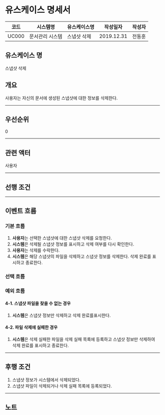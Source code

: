 #   유스케이스 명세서

코드|시스템명|유스케이스명|작성일자|작성자
--|--|--|--|--
UC000|문서관리 시스템|스냅샷 삭제|2019.12.31|전동훈

##  유스케이스 명
스냅샷 삭제

##  개요
사용자는 자신의 문서에 생성된 스냅샷에 대한 정보를 삭제한다.

---

##  우선순위
0

---

##  관련 액터
사용자

---

##  선행 조건

---

##  이벤트 흐름
### 기본 흐름
1.  **사용자**는 선택한 스냅샷에 대한 스냅샷 삭제를 요청한다.
2.  **시스템**은 삭제될 스냅샷 정보를 표시하고 삭제 여부를 다시 확인한다.
3.  **사용자**는 삭제를 수락한다.
4.  **시스템**은 해당 스냅샷의 파일을 삭제하고 스냅샷 정보를 삭제한다. 삭제 완료를 표시하고 종료한다.

### 선택 흐름

### 예외 흐름
#### 4-1. 스냅샷 파일을 찾을 수 없는 경우
1.  **시스템**은 스냅샷 정보만 삭제하고 삭제 완료를표시한다.

#### 4-2. 파일 삭제에 실패한 경우
1.  **시스템**은 삭제 실패한 파일을 삭제 실패 목록에 등록하고 스냅샷 정보만 삭제하여 삭제 완료를 표시하고 종료한다.

---

##  후행 조건
1.  스냅샷 정보가 시스템에서 삭제되었다.
2.  스냅샷 파일이 삭제되거나 삭제 실패 목록에 등록되었다.

---

##  노트

<!-- 링크 목록 -->
